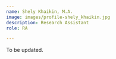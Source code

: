 ```yaml
---
name: Shely Khaikin, M.A.
image: images/profile-shely_khaikin.jpg
description: Research Assistant
role: RA

---
```


To be updated. 